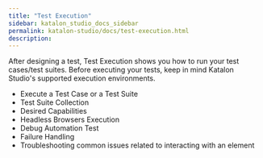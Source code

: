 ```yaml
---
title: "Test Execution" 
sidebar: katalon_studio_docs_sidebar
permalink: katalon-studio/docs/test-execution.html 
description: 
---
```

After designing a test, Test Execution shows you how to run your test cases/test suites. Before executing your tests, keep in mind Katalon Studio's supported execution environments.

*   Execute a Test Case or a Test Suite
*   Test Suite Collection
*   Desired Capabilities
*   Headless Browsers Execution
*   Debug Automation Test
*   Failure Handling
*   Troubleshooting common issues related to interacting with an element